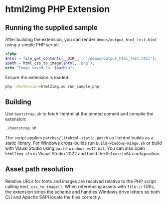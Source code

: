 # html2img PHP Extension

## Running the supplied sample

After building the extension, you can render `demos/output_html_test.html` using a simple PHP script:

```php
<?php
$html = file_get_contents(__DIR__ . '/demos/output_html_test.html');
$path = html_css_to_image($html, 'png');
echo "Image saved to: $path\n";
```

Ensure the extension is loaded:

```bash
php -dextension=html2img.so run_sample.php
```

## Building

Use `bootstrap.sh` to fetch litehtml at the pinned commit and compile the extension:

```bash
./bootstrap.sh
```

The script applies `patches/litehtml-static.patch` so litehtml builds as a static library.
For Windows cross-builds run `build-windows-mingw.sh` or build with Visual Studio using `build-windows-vs17.bat`.
You can also open `html2img.sln` in Visual Studio 2022 and build the `Release|x64` configuration.


## Asset path resolution

Relative URLs for fonts and images are resolved relative to the PHP script calling `html_css_to_image()`. When referencing assets with `file://` URIs, the extension strips the scheme and handles Windows drive letters so both CLI and Apache SAPI locate the files correctly.
